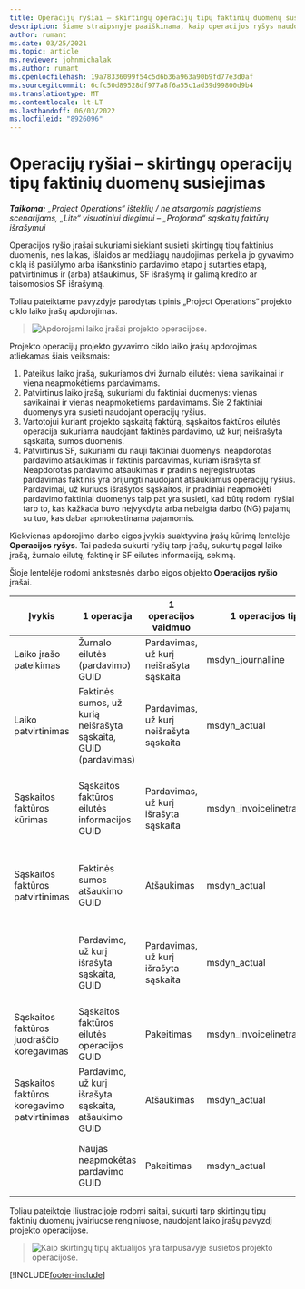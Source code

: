 ```yaml
---
title: Operacijų ryšiai – skirtingų operacijų tipų faktinių duomenų susiejimas
description: Šiame straipsnyje paaiškinama, kaip operacijos ryšys naudojamas skirtingų tipų faktams susieti, kad būtų galima stebėti pelningumą, atsiskaitymo atsilikimą ir sąskaitų faktūrų, palyginti su neapmokėtais pajamų skaičiavimais.
author: rumant
ms.date: 03/25/2021
ms.topic: article
ms.reviewer: johnmichalak
ms.author: rumant
ms.openlocfilehash: 19a78336099f54c5d6b36a963a90b9fd77e3d0af
ms.sourcegitcommit: 6cfc50d89528df977a8f6a55c1ad39d99800d9b4
ms.translationtype: MT
ms.contentlocale: lt-LT
ms.lasthandoff: 06/03/2022
ms.locfileid: "8926096"
---
```

# <a name="transaction-connections---link-actuals-of-different-transaction-types"></a>Operacijų ryšiai – skirtingų operacijų tipų faktinių duomenų susiejimas

_**Taikoma:** „Project Operations“ išteklių / ne atsargomis pagrįstiems scenarijams, „Lite“ visuotiniui diegimui – „Proforma“ sąskaitų faktūrų išrašymui_

Operacijos ryšio įrašai sukuriami siekiant susieti skirtingų tipų faktinius duomenis, nes laikas, išlaidos ar medžiagų naudojimas perkelia jo gyvavimo ciklą iš pasiūlymo arba išankstinio pardavimo etapo į sutarties etapą, patvirtinimus ir (arba) atšaukimus, SF išrašymą ir galimą kredito ar taisomosios SF išrašymą.

Toliau pateiktame pavyzdyje parodytas tipinis „Project Operations“ projekto ciklo laiko įrašų apdorojimas.

> ![Apdorojami laiko įrašai projekto operacijose.](media/basic-guide-17.png)

Projekto operacijų projekto gyvavimo ciklo laiko įrašų apdorojimas atliekamas šiais veiksmais: 

1. Pateikus laiko įrašą, sukuriamos dvi žurnalo eilutės: viena savikainai ir viena neapmokėtiems pardavimams. 
2. Patvirtinus laiko įrašą, sukuriami du faktiniai duomenys: vienas savikainai ir vienas neapmokėtiems pardavimams. Šie 2 faktiniai duomenys yra susieti naudojant operacijų ryšius.
3. Vartotojui kuriant projekto sąskaitą faktūrą, sąskaitos faktūros eilutės operacija sukuriama naudojant faktinės pardavimo, už kurį neišrašyta sąskaita, sumos duomenis.
4. Patvirtinus SF, sukuriami du nauji faktiniai duomenys: neapdorotas pardavimo atšaukimas ir faktinis pardavimas, kuriam išrašyta sf. Neapdorotas pardavimo atšaukimas ir pradinis neįregistruotas pardavimas faktinis yra prijungti naudojant atšaukiamus operacijų ryšius. Pardavimai, už kuriuos išrašytos sąskaitos, ir pradiniai neapmokėti pardavimo faktiniai duomenys taip pat yra susieti, kad būtų rodomi ryšiai tarp to, kas kažkada buvo neįvykdyta arba nebaigta darbo (NG) pajamų su tuo, kas dabar apmokestinama pajamomis.   

Kiekvienas apdorojimo darbo eigos įvykis suaktyvina įrašų kūrimą lentelėje **Operacijos ryšys**. Tai padeda sukurti ryšių tarp įrašų, sukurtų pagal laiko įrašą, žurnalo eilutę, faktinę ir SF eilutės informaciją, sekimą.

Šioje lentelėje rodomi ankstesnės darbo eigos objekto **Operacijos ryšio** įrašai.

|Įvykis                   |1 operacija                 |1 operacijos vaidmuo |1 operacijos tipas       |2 operacija          |2 operacijos vaidmuo |2 operacijos tipas |
|------------------------|------------------------------|---------------|-----------------------------|-----------------------------|-------------------|-------------------|
|Laiko įrašo pateikimas   |Žurnalo eilutės (pardavimo) GUID     |Pardavimas, už kurį neišrašyta sąskaita |msdyn_journalline            |Žurnalo eilutės (išlaidų) GUID     |Išlaidos            |msdyn_journalline  |
|Laiko patvirtinimas           |Faktinės sumos, už kurią neišrašyta sąskaita, GUID (pardavimas)  |Pardavimas, už kurį neišrašyta sąskaita |msdyn_actual                 |Faktinių išlaidų GUID (išlaidos)       |Išlaidos            |msdyn_actual       |
|Sąskaitos faktūros kūrimas        |Sąskaitos faktūros eilutės informacijos GUID      |Pardavimas, už kurį išrašyta sąskaita   |msdyn_invoicelinetransaction |Pardavimo, už kurį neišrašyta sąskaita, faktinės sumos GUID   |Pardavimas, už kurį neišrašyta sąskaita  |msdyn_actual       |
|Sąskaitos faktūros patvirtinimas    |Faktinės sumos atšaukimo GUID         |Atšaukimas      |msdyn_actual                 |Pradinio pardavimo, už kurį neišrašyta sąskaita, GUID |Pradinis        |msdyn_actual       |
|                        |Pardavimo, už kurį išrašyta sąskaita, GUID             |Pardavimas, už kurį išrašyta sąskaita   |msdyn_actual                 |Pardavimo, už kurį neišrašyta sąskaita, faktinės sumos GUID   |Pardavimas, už kurį neišrašyta sąskaita  |msdyn_actual       |
|Sąskaitos faktūros juodraščio koregavimas |Sąskaitos faktūros eilutės operacijos GUID|Pakeitimas      |msdyn_invoicelinetransaction |Pardavimo, už kurį išrašyta sąskaita, GUID            |Pradinis        |msdyn_actual       |
|Sąskaitos faktūros koregavimo patvirtinimas|Pardavimo, už kurį išrašyta sąskaita, atšaukimo GUID  |Atšaukimas      |msdyn_actual                 |Pardavimo, už kurį išrašyta sąskaita, GUID            |Pradinis        |msdyn_actual       |
|                        |Naujas neapmokėtas pardavimo GUID |Pakeitimas            |msdyn_actual                 |Pardavimo, už kurį išrašyta sąskaita, GUID            |Pradinis        |msdyn_actual       |


Toliau pateiktoje iliustracijoje rodomi saitai, sukurti tarp skirtingų tipų faktinių duomenų įvairiuose renginiuose, naudojant laiko įrašų pavyzdį projekto operacijose.

> ![Kaip skirtingų tipų aktualijos yra tarpusavyje susietos projekto operacijose.](media/TransactionConnections.png)

[!INCLUDE[footer-include](../includes/footer-banner.md)]
